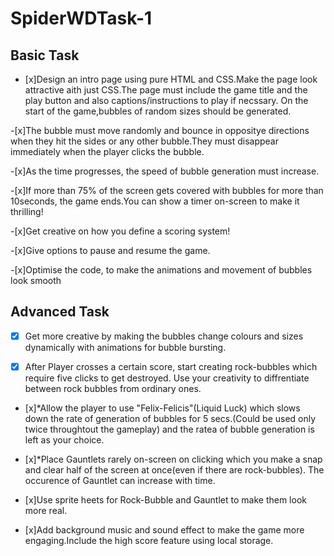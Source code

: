 # SpiderWDTask-1

## Basic Task

- [x]Design an intro page using pure HTML and CSS.Make the page look attractive aith just CSS.The page must include the game title and the play button and also captions/instructions to play if necssary. On the start of the game,bubbles of random sizes should be generated.

-[x]The bubble must move randomly and bounce in oppositye directions when they hit the sides or any other bubble.They must disappear immediately when the player clicks the bubble.

-[x]As the time progresses, the speed of bubble generation must increase.

-[x]If more than 75% of the screen gets covered with bubbles for more than 10seconds, the game ends.You can show a timer on-screen to make it thrilling!

-[x]Get creative on how you define a scoring system!

-[x]Give options to pause and resume the game.

-[x]Optimise the code, to make the animations and movement of bubbles look smooth

## Advanced Task

- [x] Get more creative by making the bubbles change colours and sizes dynamically with animations for bubble bursting.

- [x] After Player crosses a certain score, start creating rock-bubbles which require five clicks to get destroyed. Use your creativity to diffrentiate between rock bubbles from ordinary ones.

- [x]\*Allow the player to use "Felix-Felicis"(Liquid Luck) which slows down the rate of generation of bubbles for 5 secs.(Could be used only twice throughtout the gameplay) and the ratea of bubble generation is left as your choice.

- [x]\*Place Gauntlets rarely on-screen on clicking which you make a snap and clear half of the screen at once(even if there are rock-bubbles). The occurence of Gauntlet can increase with time.

- [x]Use sprite heets for Rock-Bubble and Gauntlet to make them look more real.

- [x]Add background music and sound effect to make the game more engaging.Include the high score feature using local storage.
